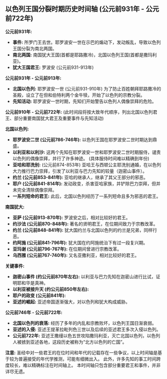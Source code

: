 ## 以色列王国分裂时期历史时间轴 (公元前931年 - 公元前722年)

**公元前931年:**

* **事件:** 所罗门王去世。耶罗波安一世在示巴的煽动下，发动叛乱，导致以色列王国分裂为南北两国。
* **南北两国:** 南国犹大王国(首都是耶路撒冷)，北国以色列王国(首都是撒玛利亚)。
* **犹大王国君王:**  罗波安 (公元前931-913年)


**公元前931年 - 公元前913年:**

* **北国以色列:** 耶罗波安一世 (公元前931-910年)  为了防止百姓朝拜耶路撒冷的圣殿，设立了在但和伯特利两个金牛犊，开始了以色列的宗教分裂。
* **先知活动:**  耶罗波安一世时期，先知们开始警告以色列人偶像崇拜的危险。


**公元前910年 - 公元前722年:** (此时间段将按大致年代顺序，列出北国以色列君王、部分重要南国犹大君王及重要事件与先知活动)


**北国以色列:**

* **耶罗波安二世 (公元前786-746年):**  以色列王国在耶罗波安二世时期达到鼎盛。
* **以利亚和以利沙:**  这两个先知在耶罗波安一世和耶罗波安二世时期服侍，谴责以色列的偶像崇拜，并行了许多神迹。 (具体服侍时间难以精确到年份)
* **亚哈和耶洗别:** (公元前874-853年)  亚哈王与西顿公主耶洗别通婚，在以色列大力推行巴力崇拜，引发了以利亚与巴力先知的较量（迦密山事件）。
* **约兰 (公元前853-841年):**  亚哈的继承人，继承了其父王部分的邪恶。
* **耶户 (公元前841-814年):**  发动政变，杀害亚哈家族，并铲除巴力崇拜，但并未完全清除偶像崇拜。
* **一系列短命的君王:** 此后，北国以色列经历了一系列短命且多为邪恶的君王。


**南国犹大:**

* **亚萨 (公元前913-870年):**  罗波安之后，相对比较好的君王。
* **约沙法 (公元前870-848年):**  著名的贤明君王，在位期间致力于宗教改革。
* **约兰 (公元前848-841年):**  犹大国约兰与北国以色列的约兰是兄弟，同样行恶。
* **约阿施 (公元前841-796年):**  犹大国在约阿施统治下有过一段复兴期。
* **亚玛谢 (公元前796-767年):**  在位期间曾进行宗教改革。
* **乌西雅 (公元前767-740年):**  又名亚撒利亚，相对比较好的君王。


**关键事件:**

* **迦密山事件 (约公元前870年左右):** 以利亚与巴力先知在迦密山进行比试，证明耶和华是真神。
* **以利亚被接升天 (约公元前850年左右):**
* **耶户的政变 (公元前841年):**
* **亚述的崛起:** 亚述帝国逐渐强大，对以色列和犹大构成威胁。


**公元前746年 - 公元前722年:**

* **北国以色列的衰落:** 经历了多年的内乱和宗教败坏，以色列王国日渐衰弱。
* **亚述的入侵:** 亚述王提革拉毗列色三世以及后续的亚述君王多次入侵以色列。
* **公元前722年:**  亚述王撒缦以色五世攻陷撒玛利亚，灭亡北国以色列，以色列人被掳到亚述各地，这段历史被称为“北方以色列的亡国”。



**注意:**  圣经中对一些君王的在位时间和年代的记载存在一些争议，以上时间轴是基于较为普遍接受的年代学推测，可能有细微出入。  此外，许多先知的事工时间跨度较长，难以精确标注在时间轴上。  本时间轴只包含部分重要君王和事件，并非详尽无遗。
